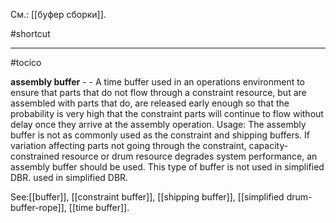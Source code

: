 См.: [[буфер сборки]].

#shortcut




<hr/>

#tocico

<b>assembly buffer</b> - - A time buffer used in an operations environment to ensure that parts that do not flow through a constraint resource, but are assembled with parts that do, are released early enough so that the probability is very high that the constraint parts will continue to flow without delay once they arrive at the assembly operation. 
Usage: The assembly buffer is not as commonly used as the constraint and shipping buffers. If variation affecting parts not going through the constraint, capacity-constrained resource or drum resource degrades system performance, an assembly buffer should be used. This type of buffer is not used in simplified DBR. used in simplified DBR. 



See:[[buffer]], [[constraint buffer]], [[shipping buffer]], [[simplified drum-buffer-rope]], [[time buffer]].




